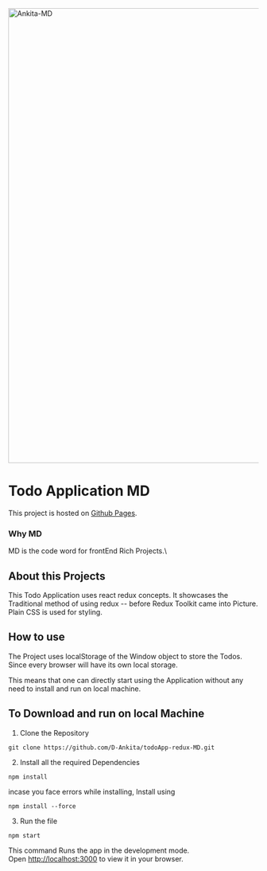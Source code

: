 <!-- ![](./assets/creative-removebg-preview.png)  -->
<!-- ![](./assets/creative-removebg-preview-Ankita.png) -->

<!-- <img width="914" alt="creative" src="https://user-images.githubusercontent.com/46243069/193398243-771dab5a-00bd-427f-8501-b73f48afd600.png"> -->

<img width="914" alt="Ankita-MD" src="https://user-images.githubusercontent.com/46243069/193398667-3356c41f-4e85-4e0f-a536-ff9755db288a.png">

# Todo Application MD   


This project is hosted on [Github Pages](https://github.com/D-Ankita/todoApp-redux-MD).

### Why MD
MD is the code word for frontEnd Rich Projects.\

## About this Projects
This Todo Application uses react redux concepts. It showcases the Traditional method of using redux -- before Redux Toolkit came into Picture.\
Plain CSS is used for styling.

## How to use
The Project uses localStorage of the Window object to store the Todos. Since every browser will have its own local storage.

This means that one can directly start using the Application without any need to install and run on local machine.

## To Download and run on local Machine
1. Clone the Repository
```
git clone https://github.com/D-Ankita/todoApp-redux-MD.git
```
2. Install all the required Dependencies
```
npm install
```

incase you face errors while installing, Install using
```
npm install --force
```
3. Run the file
```
npm start
```

This command Runs the app in the development mode.\
Open [http://localhost:3000](http://localhost:3000) to view it in your browser.


